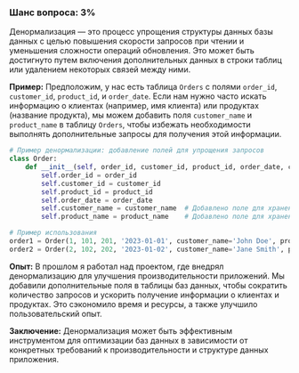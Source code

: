 ### Шанс вопроса: 3%

Денормализация — это процесс упрощения структуры данных базы данных с целью повышения скорости запросов при чтении и уменьшения сложности операций обновления. Это может быть достигнуто путем включения дополнительных данных в строки таблиц или удалением некоторых связей между ними.

**Пример:** Предположим, у нас есть таблица `Orders` с полями `order_id`, `customer_id`, `product_id`, и `order_date`. Если нам нужно часто искать информацию о клиентах (например, имя клиента) или продуктах (название продукта), мы можем добавить поля `customer_name` и `product_name` в таблицу `Orders`, чтобы избежать необходимости выполнять дополнительные запросы для получения этой информации.

```python
# Пример денормализации: добавление полей для упрощения запросов
class Order:
    def __init__(self, order_id, customer_id, product_id, order_date, customer_name=None, product_name=None):
        self.order_id = order_id
        self.customer_id = customer_id
        self.product_id = product_id
        self.order_date = order_date
        self.customer_name = customer_name  # Добавлено поле для хранения имени клиента
        self.product_name = product_name    # Добавлено поле для хранения названия продукта

# Пример использования
order1 = Order(1, 101, 201, '2023-01-01', customer_name='John Doe', product_name='Product A')
order2 = Order(2, 102, 202, '2023-01-02', customer_name='Jane Smith', product_name='Product B')
```

**Опыт:** В прошлом я работал над проектом, где внедрял денормализацию для улучшения производительности приложений. Мы добавили дополнительные поля в таблицы баз данных, чтобы сократить количество запросов и ускорить получение информации о клиентах и продуктах. Это сэкономило время и ресурсы, а также улучшило пользовательский опыт.

**Заключение:** Денормализация может быть эффективным инструментом для оптимизации баз данных в зависимости от конкретных требований к производительности и структуре данных приложения.